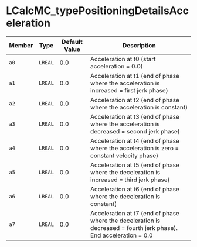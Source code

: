 # LCalcMC_typePositioningDetailsAcceleration

| Member | Type | Default Value | Description |
|--------|------|---------------|-------------|
| `a0` | `LREAL` | 0.0 | Acceleration at t0 (start acceleration = 0.0) |
| `a1` | `LREAL` | 0.0 | Acceleration at t1 (end of phase where the acceleration is increased = first jerk phase) |
| `a2` | `LREAL` | 0.0 | Acceleration at t2 (end of phase where the acceleration is constant) |
| `a3` | `LREAL` | 0.0 | Acceleration at t3 (end of phase where the acceleration is decreased = second jerk phase) |
| `a4` | `LREAL` | 0.0 | Acceleration at t4 (end of phase where the acceleration is zero = constant velocity phase) |
| `a5` | `LREAL` | 0.0 | Acceleration at t5 (end of phase where the deceleration is increased = third jerk phase) |
| `a6` | `LREAL` | 0.0 | Acceleration at t6 (end of phase where the deceleration is constant) |
| `a7` | `LREAL` | 0.0 | Acceleration at t7 (end of phase where the deceleration is decreased = fourth jerk phase). End acceleration = 0.0 |
